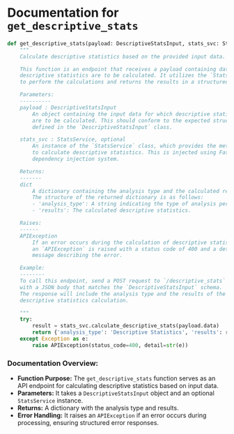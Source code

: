 # Documentation for `get_descriptive_stats`

```python
def get_descriptive_stats(payload: DescriptiveStatsInput, stats_svc: StatsService=Depends(lambda: stats_service)):
    """
    Calculate descriptive statistics based on the provided input data.

    This function is an endpoint that receives a payload containing data for which 
    descriptive statistics are to be calculated. It utilizes the `StatsService` 
    to perform the calculations and returns the results in a structured format.

    Parameters:
    ----------
    payload : DescriptiveStatsInput
        An object containing the input data for which descriptive statistics 
        are to be calculated. This should conform to the expected structure 
        defined in the `DescriptiveStatsInput` class.

    stats_svc : StatsService, optional
        An instance of the `StatsService` class, which provides the method 
        to calculate descriptive statistics. This is injected using FastAPI's 
        dependency injection system.

    Returns:
    -------
    dict
        A dictionary containing the analysis type and the calculated results. 
        The structure of the returned dictionary is as follows:
        - 'analysis_type': A string indicating the type of analysis performed.
        - 'results': The calculated descriptive statistics.

    Raises:
    ------
    APIException
        If an error occurs during the calculation of descriptive statistics, 
        an `APIException` is raised with a status code of 400 and a detail 
        message describing the error.

    Example:
    --------
    To call this endpoint, send a POST request to `/descriptive_stats` 
    with a JSON body that matches the `DescriptiveStatsInput` schema. 
    The response will include the analysis type and the results of the 
    descriptive statistics calculation.

    """
    try:
        result = stats_svc.calculate_descriptive_stats(payload.data)
        return {'analysis_type': 'Descriptive Statistics', 'results': result}
    except Exception as e:
        raise APIException(status_code=400, detail=str(e))
``` 

### Documentation Overview:
- **Function Purpose:** The `get_descriptive_stats` function serves as an API endpoint for calculating descriptive statistics based on input data.
- **Parameters:** It takes a `DescriptiveStatsInput` object and an optional `StatsService` instance.
- **Returns:** A dictionary with the analysis type and results.
- **Error Handling:** It raises an `APIException` if an error occurs during processing, ensuring structured error responses.